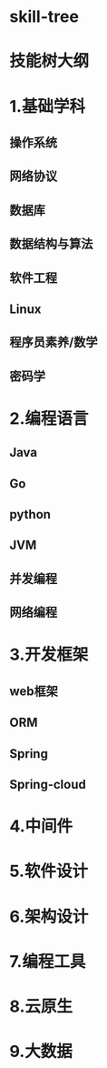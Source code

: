 # skill-tree
# 技能树大纲

# **1.基础学科**
## 操作系统
## 网络协议
## 数据库
## 数据结构与算法
## 软件工程
## Linux 
## 程序员素养/数学
## 密码学
# 2.编程语言
## Java
## Go
## python
## JVM
## 并发编程
## 网络编程
# 3.开发框架
## web框架
## ORM
## Spring
## Spring-cloud
# 4.中间件
## 
# 5.软件设计
# 6.架构设计
# 7.编程工具
# 8.云原生
# 9.大数据
